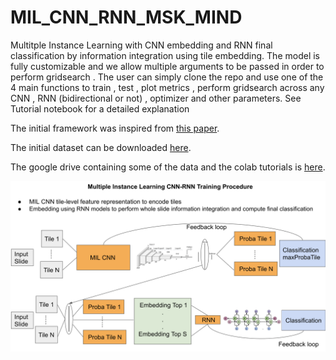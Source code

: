 # MIL_CNN_RNN_MSK_MIND

Multitple Instance Learning with CNN embedding and RNN final classification by information integration using tile embedding. The model is fully customizable and we allow multiple arguments to be passed in order to perform gridsearch . The user can simply clone the repo and use one of the 4 main functions to train , test , plot metrics , perform gridsearch across any CNN , RNN (bidirectional or not) , optimizer and other parameters. See Tutorial notebook for a detailed explanation


The initial framework was inspired from [this paper](https://www.nature.com/articles/s41591-019-0508-1).

The initial dataset can be downloaded [here](https://wiki.cancerimagingarchive.net/pages/viewpage.action?pageId=52763339).

The google drive containing some of the data and the colab tutorials is [here](https://drive.google.com/drive/folders/1H2U4DcnPZPs9sQ7p24XmaJPudBPK_pmH?usp=sharing).

![Alt text](tuto_images/README_helper.png?raw=true "Title")


